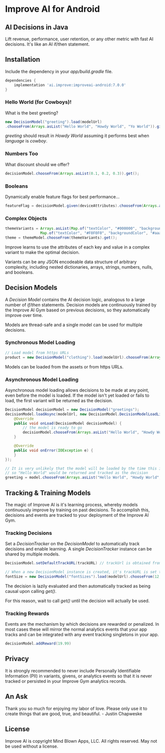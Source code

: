 # Improve AI for Android

## AI Decisions in Java

Lift revenue, performance, user retention, or any other metric with fast AI decisions. It's like an AI if/then statement.

## Installation
Include the dependency in your *app/build.gradle* file.
```gradle
dependencies {
    implementation 'ai.improve:improveai-android:7.0.0'
}
```

### Hello World (for Cowboys)!

What is the best greeting?

```Java
new DecisionModel("greeting").load(modelUrl)
.chooseFrom(Arrays.asList("Hello World", "Howdy World", "Yo World")).given(Map.of("language", "cowboy")).get();
```

*greeting* should result in *Howdy World* assuming it performs best when *language* is *cowboy*.

### Numbers Too

What discount should we offer?

```Java
decisionModel.chooseFrom(Arrays.asList(0.1, 0.2, 0.3)).get();

```

### Booleans

Dynamically enable feature flags for best performance...

```Java
featureFlag = decisionModel.given(deviceAttributes).chooseFrom(Arrays.asList(true, false)).get()
```

### Complex Objects

```Java
themeVariants = Arrays.asList(Map.of("textColor", "#000000", "backgroundColor", "#ffffff"),
                Map.of("textColor", "#F0F0F0", "backgroundColor", "#aaaaaa"));
theme = themeModel.chooseFrom(themeVariants).get();
```

Improve learns to use the attributes of each key and value in a complex variant to make the optimal decision.

Variants can be any JSON encodeable data structure of arbitrary complexity, including nested dictionaries, arrays, strings, numbers, nulls, and booleans.

## Decision Models

A *Decision Model* contains the AI decision logic, analogous to a large number of *if/then* statements.  Decision models are continuously trained by the Improve AI Gym based on previous decisions, so they automatically improve over time.

Models are thread-safe and a single model can be used for multiple decisions.

### Synchronous Model Loading

```Java
// Load model from https URLs
product = new DecisionModel("clothing").load(modelUrl).chooseFrom(Arrays.asList("clutch", "dress", "jacket")).get();
```

Models can be loaded from the assets or from https URLs.

### Asynchronous Model Loading

Asynchronous model loading allows decisions to be made at any point, even before the model is loaded.  If the model isn't yet loaded or fails to load, the first variant will be returned as the decision.

```Java
DecisionModel decisionModel = new DecisionModel("greetings");
decisionModel.loadAsync(modelUrl, new DecisionModel.DecisionModelLoadListener() {
    @Override
    public void onLoad(DecisionModel decisionModel) {
        // the model is ready to go
        decisionModel.chooseFrom(Arrays.asList("Hello World", "Howdy World", "Yo World")).get();
    }

    @Override
    public void onError(IOException e) {
    }
});

// It is very unlikely that the model will be loaded by the time this is called,
// so "Hello World" would be returned and tracked as the decision
greeting = model.chooseFrom(Arrays.asList("Hello World", "Howdy World", "Yo World")).get()
```

## Tracking & Training Models

The magic of Improve AI is it's learning process, whereby models continuously improve by training on past decisions. To accomplish this, decisions and events are tracked to your deployment of the Improve AI Gym.

### Tracking Decisions

Set a *DecisionTracker* on the *DecisionModel* to automatically track decisions and enable learning.  A single *DecisionTracker* instance can be shared by multiple models.

```Java
DecisionModel.setDefaultTrackURL(trackURL) // trackUrl is obtained from your Gym configuration

// When a new DecisionModel instance is created, it's trackURL is set to DecisionModel.defaultTrackURL
fontSize = new DecisionModel("fontSizes").load(modelUrl).chooseFrom(12, 16, 20).get()
```

The decision is lazily evaluated and then automatically tracked as being causal upon calling *get()*.

For this reason, wait to call *get()* until the decision will actually be used.

### Tracking Rewards

Events are the mechanism by which decisions are rewarded or penalized.  In most cases these will mirror the normal analytics events that your app tracks and can be integrated with any event tracking singletons in your app.

```Java
decisionModel.addReward(19.99)
```

## Privacy

It is strongly recommended to never include Personally Identifiable Information (PII) in variants, givens, or analytics events so that it is never tracked or persisted in your Improve Gym analytics records.

## An Ask

Thank you so much for enjoying my labor of love. Please only use it to create things that are good, true, and beautiful. - Justin Chapweske

## License

Improve AI is copyright Mind Blown Apps, LLC. All rights reserved.  May not be used without a license.

